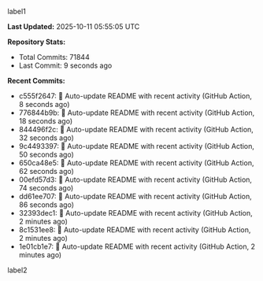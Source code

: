 
label1 
<!-- ACTIVITY_START -->
**Last Updated:** 2025-10-11 05:55:05 UTC

**Repository Stats:**
- Total Commits: 71844
- Last Commit: 9 seconds ago

**Recent Commits:**
- c555f2647: 🤖 Auto-update README with recent activity (GitHub Action, 8 seconds ago)
- 776844b9b: 🤖 Auto-update README with recent activity (GitHub Action, 18 seconds ago)
- 844496f2c: 🤖 Auto-update README with recent activity (GitHub Action, 32 seconds ago)
- 9c4493397: 🤖 Auto-update README with recent activity (GitHub Action, 50 seconds ago)
- 650ca48e5: 🤖 Auto-update README with recent activity (GitHub Action, 62 seconds ago)
- 00efd57d3: 🤖 Auto-update README with recent activity (GitHub Action, 74 seconds ago)
- dd61ee707: 🤖 Auto-update README with recent activity (GitHub Action, 86 seconds ago)
- 32393dec1: 🤖 Auto-update README with recent activity (GitHub Action, 2 minutes ago)
- 8c1531ee8: 🤖 Auto-update README with recent activity (GitHub Action, 2 minutes ago)
- 1e01cb1e7: 🤖 Auto-update README with recent activity (GitHub Action, 2 minutes ago)
<!-- ACTIVITY_END -->

label2
